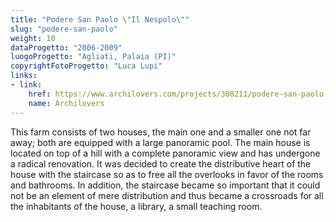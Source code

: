 ```yaml
---
title: "Podere San Paolo \"Il Nespolo\""
slug: "podere-san-paolo"
weight: 10
dataProgetto: "2006-2009"
luogoProgetto: "Agliati, Palaia (PI)"
copyrightFotoProgetto: "Luca Lupi"
links:
- link:
    href: https://www.archilovers.com/projects/308211/podere-san-paolo-il-nespolo.html
    name: Archilovers
---
```

This farm consists of two houses, the main one and a smaller one not far away; both are equipped with a large panoramic pool.
The main house is located on top of a hill with a complete panoramic view and has undergone a radical renovation.
It was decided to create the distributive heart of the house with the staircase so as to free all the overlooks in favor of the rooms and bathrooms.
In addition, the staircase became so important that it could not be an element of mere distribution and thus became a crossroads for all the inhabitants of the house, a library, a small teaching room.